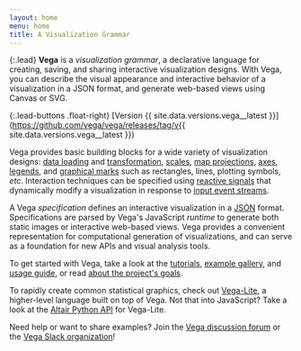 ```yaml
---
layout: home
menu: home
title: A Visualization Grammar
---
```


{:.lead}
**Vega** is a _visualization grammar_, a declarative language for creating, saving, and sharing interactive visualization designs. With Vega, you can describe the visual appearance and interactive behavior of a visualization in a JSON format, and generate web-based views using Canvas or SVG.

{:.lead-buttons .float-right}
[Version {{ site.data.versions.vega__latest }}](https://github.com/vega/vega/releases/tag/v{{ site.data.versions.vega__latest }})

Vega provides basic building blocks for a wide variety of visualization designs: [data loading](docs/data) and [transformation](docs/transforms), [scales](docs/scales), [map projections](docs/projections), [axes](docs/axes), [legends](docs/legends), and [graphical marks](docs/marks) such as rectangles, lines, plotting symbols, _etc_. Interaction techniques can be specified using [reactive signals](docs/signals) that dynamically modify a visualization in response to [input event streams](docs/event-streams).

A Vega _specification_ defines an interactive visualization in a [JSON](http://en.wikipedia.org/wiki/JSON) format. Specifications are parsed by Vega's JavaScript _runtime_ to generate both static images or interactive web-based views. Vega provides a convenient representation for computational generation of visualizations, and can serve as a foundation for new APIs and visual analysis tools.

To get started with Vega, take a look at the [tutorials](tutorials), [example gallery](examples), and [usage guide](usage), or read [about the project's goals](about).

To rapidly create common statistical graphics, check out [Vega-Lite](https://vega.github.io/vega-lite), a higher-level language built on top of Vega. Not that into JavaScript? Take a look at the [Altair Python API](https://altair-viz.github.io/) for Vega-Lite.

Need help or want to share examples? Join the [Vega discussion forum](https://groups.google.com/forum/#!forum/vega-js) or the [Vega Slack organization](https://bit.ly/join-vega-slack-2022)!
